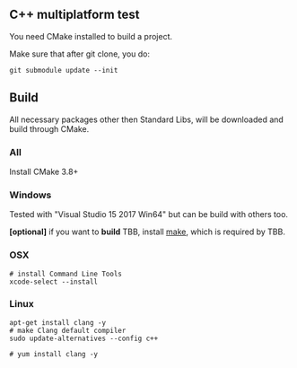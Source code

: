 
## C++ multiplatform test

You need CMake installed to build a project.

Make sure that after git clone, you do:
```
git submodule update --init
```

## Build

All necessary packages other then Standard Libs, will be downloaded and build through CMake.

### All

Install CMake 3.8+

### Windows

Tested with "Visual Studio 15 2017 Win64" but can be build with others too.

**[optional]** if you want to **build** TBB, install [make](https://sourceforge.net/projects/gnuwin32/files/make/3.81/make-3.81.exe/download), which is required by TBB.

### OSX

```
# install Command Line Tools
xcode-select --install
```

### Linux

```
apt-get install clang -y
# make Clang default compiler
sudo update-alternatives --config c++

# yum install clang -y
```
